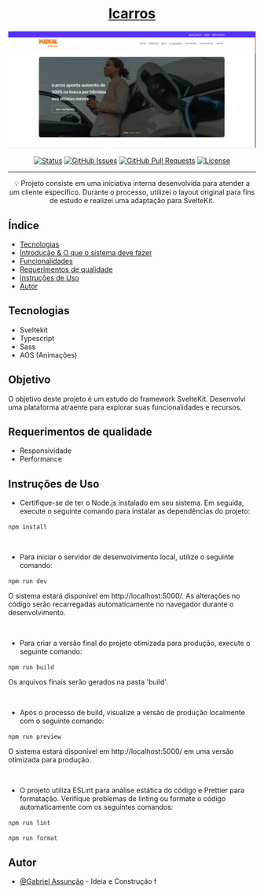 <!-- TITLE -->
<h1 align="center" color="black"><a href="https://webapp345578.ip-45-79-37-84.cloudezapp.io/manual-icarros/" target="_blank">Icarros</a></h1>

<!-- THUMB -->
<p align="center">
  <a href="https://webapp345578.ip-45-79-37-84.cloudezapp.io/manual-icarros/" rel="noopener" target="_blank">
        <img src="./static/doc_thumb.png" alt="Logo do Projeto" object-fit="cover">
  </a>
</p>

<!-- STATUS -->
<div align="center">

[![Status](https://img.shields.io/badge/status-active-success.svg)]()
[![GitHub Issues](https://img.shields.io/github/issues/zDeep10/Icarros.svg)](https://github.com/zDeep10/Icarros/issues)
[![GitHub Pull Requests](https://img.shields.io/github/issues-pr/zDeep10/Icarros.svg)](https://github.com/zDeep10/Icarros/pulls)
[![License](https://img.shields.io/badge/license-MIT-blue.svg)](/LICENSE)

</div>

---

<!-- DESCRIPTION -->
<p align="center"> 
        💡 
        Projeto consiste em uma iniciativa interna desenvolvida para atender a um cliente específico. Durante o processo, utilizei o layout original para fins de estudo e realizei uma adaptação para SvelteKit.
  <br> 
</p>

<!-- INTRO -->

## Índice

- [Tecnologias](#tecnologies)
- [Introdução & O que o sistema deve fazer](#goal)
- [Funcionalidades](#features)
- [Requerimentos de qualidade](#quality)
- [Instruções de Uso](#glossary)
- [Autor](#authors)

## Tecnologias <a name="tecnologies"></a>

- Sveltekit
- Typescript
- Sass
- AOS (Animações)

## Objetivo <a name="goal"></a>

O objetivo deste projeto é um estudo do framework SvelteKit. Desenvolvi uma plataforma atraente para explorar suas funcionalidades e recursos.

## Requerimentos de qualidade <a name="quality"></a>

- Responsividade
- Performance

## Instruções de Uso <a name="glossary"></a>

- Certifique-se de ter o Node.js instalado em seu sistema. Em seguida, execute o seguinte comando para instalar as dependências do projeto:

`npm install`

<br>

- Para iniciar o servidor de desenvolvimento local, utilize o seguinte comando:

`npm run dev`

O sistema estará disponível em http://localhost:5000/. As alterações no código serão recarregadas automaticamente no navegador durante o desenvolvimento.

<br>

- Para criar a versão final do projeto otimizada para produção, execute o seguinte comando:

`npm run build`

Os arquivos finais serão gerados na pasta 'build'.

<br>

- Após o processo de build, visualize a versão de produção localmente com o seguinte comando:

`npm run preview`

O sistema estará disponível em http://localhost:5000/ em uma versão otimizada para produção.

<br>

- O projeto utiliza ESLint para análise estática do código e Prettier para formatação. Verifique problemas de linting ou formate o código automaticamente com os seguintes comandos:

`npm run lint`

`npm run format `

## Autor <a name="authors"></a>

- [@Gabriel Assunção](https://github.com/zDeep10) - Ideia e Construção
  f
